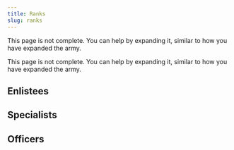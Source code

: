 ```yaml
---
title: Ranks
slug: ranks
---
```


<div class='alert warning'>
This page is not complete. You can help by expanding it, similar to how you have expanded the army.
</div>

This page is not complete. You can help by expanding it, similar to how you have expanded the army.

## Enlistees

## Specialists

## Officers